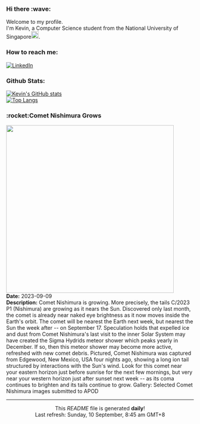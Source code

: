 <h3>Hi there :wave:</h3>

Welcome to my profile.   
I'm Kevin, a Computer Science student from the National University of Singapore<img src="https://img.icons8.com/color/96/000000/singapore-circular.png" width="20px"/>.</p>

<h3>How to reach me: </h3>
<a href="https://www.linkedin.com/in/kevin-foong/"><img alt="LinkedIn" src="https://img.shields.io/badge/linkedin-%230077B5.svg?&style=for-the-badge&logo=linkedin&logoColor=white" /></a> 

<h3>Github Stats: </h3> 

[![Kevin's GitHub stats](https://github-readme-stats.vercel.app/api?username=kevin9foong&theme=tokyonight)](https://github.com/anuraghazra/github-readme-stats) <br/>
[![Top Langs](https://github-readme-stats.vercel.app/api/top-langs/?username=kevin9foong&layout=compact&theme=tokyonight)](https://github.com/anuraghazra/github-readme-stats)

<h3>:rocket:Comet Nishimura Grows</h3> 
<img width="450" src="https:&#x2F;&#x2F;apod.nasa.gov&#x2F;apod&#x2F;image&#x2F;2309&#x2F;Nishimura_Kennett_4428.jpg" /><br/>
<b>Date:</b> 2023-09-09<br/>
<b>Description:</b> Comet Nishimura is growing. More precisely, the tails C&#x2F;2023 P1 (Nishimura) are growing as it nears the Sun. Discovered only last month, the comet is already near naked eye brightness as it now moves inside the Earth&#39;s orbit.  The comet will be nearest the Earth next week, but nearest the Sun the week after -- on September 17.  Speculation holds that expelled ice and dust from Comet Nishimura&#39;s last visit to the inner Solar System may have created the Sigma Hydrids meteor shower which peaks yearly in December.  If so, then this meteor shower may become more active, refreshed with new comet debris. Pictured, Comet Nishimura was captured from Edgewood, New Mexico, USA four nights ago, showing a long ion tail structured by interactions with the Sun&#39;s wind. Look for this comet near your eastern horizon just before sunrise for the next few mornings, but very near your western horizon just after sunset next week -- as its coma continues to brighten and its tails continue to grow.    Gallery: Selected Comet Nishimura images submitted to APOD<br/>

------------
<p align="center">This <i>README</i> file is generated <b>daily</b>!</br>
Last refresh: Sunday, 10 September, 8:45 am GMT+8<br />
